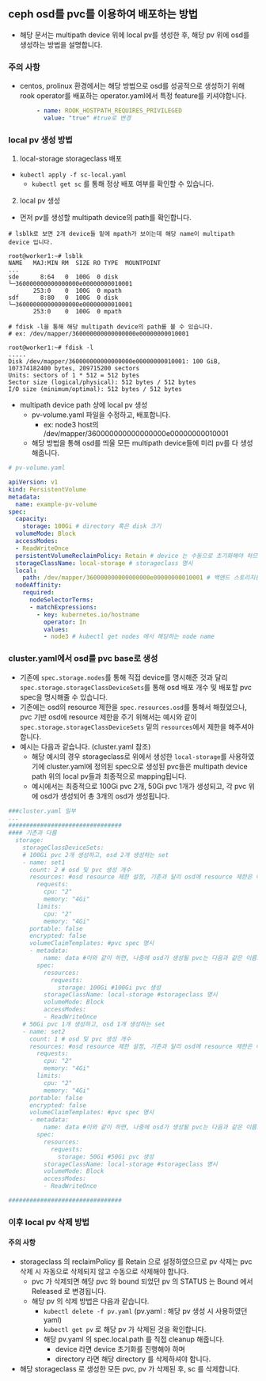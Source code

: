 ## ceph osd를 pvc를 이용하여 배포하는 방법

- 해당 문서는 multipath device 위에 local pv를 생성한 후, 해당 pv 위에 osd를 생성하는 방법을 설명합니다.

### 주의 사항
- centos, prolinux 환경에서는 해당 방법으로 osd를 성공적으로 생성하기 위해 rook operator를 배포하는 operator.yaml에서 특정 feature를 키셔야합니다.
```yaml
        - name: ROOK_HOSTPATH_REQUIRES_PRIVILEGED
          value: "true" #true로 변경
```

### local pv 생성 방법

1. local-storage storageclass 배포
- `kubectl apply -f sc-local.yaml`
	- `kubectl get sc` 를 통해 정상 배포 여부를 확인할 수 있습니다.

2. local pv 생성

- 먼저 pv를 생성할 multipath device의 path를 확인합니다.
```shell
# lsblk로 보면 2개 device들 밑에 mpath가 보이는데 해당 name이 multipath device 입니다.

root@worker1:~# lsblk
NAME   MAJ:MIN RM  SIZE RO TYPE  MOUNTPOINT
...
sde      8:64   0  100G  0 disk
└─360000000000000000e00000000010001
       253:0    0  100G  0 mpath
sdf      8:80   0  100G  0 disk
└─360000000000000000e00000000010001
       253:0    0  100G  0 mpath

# fdisk -l을 통해 해당 multipath device의 path를 볼 수 있습니다.
# ex: /dev/mapper/360000000000000000e00000000010001
	   
root@worker1:~# fdisk -l
.....
Disk /dev/mapper/360000000000000000e00000000010001: 100 GiB, 107374182400 bytes, 209715200 sectors
Units: sectors of 1 * 512 = 512 bytes
Sector size (logical/physical): 512 bytes / 512 bytes
I/O size (minimum/optimal): 512 bytes / 512 bytes
```
-  multipath device path 상에 local pv 생성
	- pv-volume.yaml 파일을 수정하고, 배포합니다.
		- ex: node3 host의 /dev/mapper/360000000000000000e00000000010001  
	- 해당 방법을 통해 osd를 띄울 모든 multipath device들에 미리 pv를 다 생성해줍니다.
```yaml
# pv-volume.yaml

apiVersion: v1
kind: PersistentVolume
metadata:
  name: example-pv-volume
spec:
  capacity:
    storage: 100Gi # directory 혹은 disk 크기
  volumeMode: Block
  accessModes:
  - ReadWriteOnce
  persistentVolumeReclaimPolicy: Retain # device 는 수동으로 초기화해야 하므로 Retain 으로 두었습니다. pvc 를 삭제하는 경우 pv status 는 failed 가 되지만, 이는 큰 문제가 아니며 관리자가 해당 pv 와 mapping 된 device 를 수동으로 초기화한 후 pv 를 삭제하시면 됩니다.
  storageClassName: local-storage # storageclass 명시
  local:
    path: /dev/mapper/360000000000000000e00000000010001 # 백엔드 스토리지용으로 사용할 특정 노드의 특정 dir 혹은 device 명시
  nodeAffinity:
    required:
      nodeSelectorTerms:
      - matchExpressions:
        - key: kubernetes.io/hostname
          operator: In
          values:
          - node3 # kubectl get nodes 에서 해당하는 node name
```

### cluster.yaml에서 osd를 pvc base로 생성
- 기존에 `spec.storage.nodes`를 통해 직접 device를 명시해준 것과 달리 `spec.storage.storageClassDeviceSets`를 통해 osd 배포 개수 및 배포할 pvc spec을 명시해줄 수 있습니다.
- 기존에는 osd의 resource 제한을 `spec.resources.osd`를 통해서 해줬었으나, pvc 기반 osd에 resource 제한을 주기 위해서는 예시와 같이 `spec.storage.storageClassDeviceSets` 밑의 `resources`에서 제한을 해주셔야합니다.
- 예시는 다음과 같습니다. (cluster.yaml 참조)
	- 해당 예시의 경우 storageclass로 위에서 생성한 `local-storage`를 사용하였기에 cluster.yaml에 정의된 spec으로 생성된 pvc들은 multipath device path 위의 local pv들과 최종적으로 mapping됩니다.
	- 예시에서는 최종적으로 100Gi pvc 2개, 50Gi pvc 1개가 생성되고, 각 pvc 위에 osd가 생성되어 총 3개의 osd가 생성됩니다.
```yaml
###cluster.yaml 일부
...
################################
#### 기존과 다름
  storage:
    storageClassDeviceSets:
    # 100Gi pvc 2개 생성하고, osd 2개 생성하는 set
    - name: set1
      count: 2 # osd 및 pvc 생성 개수
      resources: #osd resource 제한 설정, 기존과 달리 osd에 resource 제한은 여기에서 줘야함
        requests:
          cpu: "2"
          memory: "4Gi"
        limits:
          cpu: "2"
          memory: "4Gi"
      portable: false
      encrypted: false
      volumeClaimTemplates: #pvc spec 명시
      - metadata:
          name: data #이와 같이 하면, 나중에 osd가 생성될 pvc는 다음과 같은 이름으로 설정됩니다. set1-data-*-******
        spec:
          resources:
            requests:
              storage: 100Gi #100Gi pvc 생성
          storageClassName: local-storage #storageclass 명시
          volumeMode: Block
          accessModes:
          - ReadWriteOnce
    # 50Gi pvc 1개 생성하고, osd 1개 생성하는 set
    - name: set2
      count: 1 # osd 및 pvc 생성 개수
      resources: #osd resource 제한 설정, 기존과 달리 osd에 resource 제한은 여기에서 줘야함
        requests:
          cpu: "2"
          memory: "4Gi"
        limits:
          cpu: "2"
          memory: "4Gi"
      portable: false
      encrypted: false
      volumeClaimTemplates: #pvc spec 명시
      - metadata:
          name: data #이와 같이 하면, 나중에 osd가 생성될 pvc는 다음과 같은 이름으로 설정됩니다. set2-data-*-******
        spec:
          resources:
            requests:
              storage: 50Gi #50Gi pvc 생성
          storageClassName: local-storage #storageclass 명시
          volumeMode: Block
          accessModes:
          - ReadWriteOnce

################################
```

### 이후 local pv 삭제 방법

#### 주의 사항
- storageclass 의 reclaimPolicy 를 Retain 으로 설정하였으므로 pv 삭제는 pvc 삭제 시 자동으로 삭제되지 않고 수동으로 삭제해야 합니다.
	- pvc 가 삭제되면 해당 pvc 와 bound 되었던 pv 의 STATUS 는 Bound 에서 Released 로 변경됩니다.
	- 해당 pv 의 삭제 방법은 다음과 같습니다.
		- `kubectl delete -f pv.yaml` (pv.yaml : 해당 pv 생성 시 사용하였던 yaml)
		- `kubectl get pv` 로 해당 pv 가 삭제된 것을 확인합니다.
		- 해당 pv.yaml 의 spec.local.path 를 직접 cleanup 해줍니다.
			- device 라면 device 초기화를 진행해야 하며
			- directory 라면 해당 directory 를 삭제하셔야 합니다.
- 해당 storageclass 로 생성한 모든 pvc, pv 가 삭제된 후, sc 를 삭제합니다.